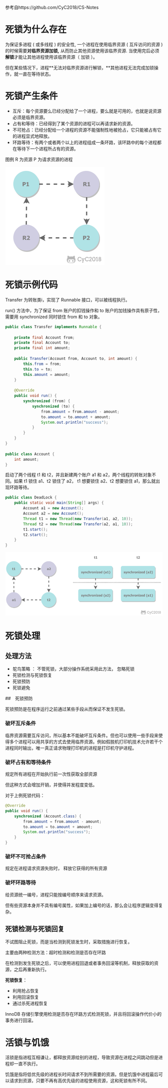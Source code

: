 参考自https://github.com/CyC2018/CS-Notes 

# 死锁为什么存在

为保证多进程 ( 或多线程 ) 的安全性, 一个进程在使用临界资源 ( 互斥访问的资源 ) 的时候需要**对临界资源加锁,** 从而防止其他资源使用该临界资源. 当使用完后必须**解锁**才能让其他进程使用该临界资源（ 加锁 ）。

但在某些情况下，进程**无法对临界资源进行解锁，**其他进程无法完成加锁操作，就一直在等待状态。



# 死锁产生条件

- 互斥：每个资源要么已经分配给了一个进程，要么就是可用的，也就是说资源必须是临界资源。
- 占有和等待：已经得到了某个资源的进程可以再请求新的资源。
- 不可抢占：已经分配给一个进程的资源不能强制性地被抢占，它只能被占有它的进程显式地释放。
- 环路等待：有两个或者两个以上的进程组成一条环路，该环路中的每个进程都在等待下一个进程所占有的资源。

图例 R 为资源 P 为请求资源的进程

![img](.images/死锁.png)

# 死锁示例代码

Transfer 为转账类i，实现了 Runnable 接口，可以被线程执行。

run() 方法中，为了保证 from 账户的扣钱操作和 to 账户的加钱操作具有原子性，需要用 synchronized 同时锁住 from 和 to 对象。

```java
public class Transfer implements Runnable {

    private final Account from;
    private final Account to;
    private final int amount;

    public Transfer(Account from, Account to, int amount) {
        this.from = from;
        this.to = to;
        this.amount = amount;
    }

    @Override
    public void run() {
        synchronized (from) {
            synchronized (to) {
                from.amount = from.amount - amount;
                to.amount = to.amount + amount;
                System.out.println("success");
            }
        }
    }
}

public class Account {
    int amount;
}
```

 启动了两个线程 t1 和 t2，并且新建两个账户 a1 和 a2，两个线程的转账对象不同。如果 t1 锁住 a1、t2 锁住了 a2， t1 想要锁住 a2、t2 想要锁住 a1，那么就出现环路等待。                                                                                                                                                                                                                                                                                                                                                                                                                                                                                                                                                                                                                                                                                                                                                                                                                                                                                                  

```java
public class DeadLock {
    public static void main(String[] args) {
        Account a1 = new Account();
        Account a2 = new Account();
        Thread t1 = new Thread(new Transfer(a1, a2, 10));
        Thread t2 = new Thread(new Transfer(a2, a1, 10));
        t1.start();
        t2.start();
    }
}
```

![img](.images\死锁示例代码.png)



# 死锁处理

## 处理方法

- 鸵鸟策略 ： 不管死锁，大部分操作系统采用此方法， 忽略死锁
- 死锁检测与死锁恢复
- 死锁预防
- 死锁避免



##　死锁预防

 死锁预防是在程序运行之前通过某些手段从而保证不发生死锁。 



### 破坏互斥条件

 临界资源需要互斥访问，所以基本不能破坏互斥条件。但也可以使用一些手段来使得多个进程可以用共享的方式去使用临界资源。例如假脱机打印机技术允许若干个进程同时输出，唯一真正请求物理打印机的进程是打印机守护进程。 



### 破坏占有和等待条件

规定所有进程在开始执行前一次性获取全部资源

但这种方式会增加开销，并使得并发程度变低。

对于上例死锁代码：

```java
@Override
public void run() {
    synchronized (Account.class) {
        from.amount = from.amount - amount;
        to.amount = to.amount + amount;
        System.out.println("success");
    }
}
```



### 破坏不可抢占条件

规定在进程请求资源失败时， 释放它获得的所有资源



### 破坏环路等待

给资源统一编号，进程只能按编号顺序来请求资源。

但有些资源本身并不具有编号属性，如果加上编号的话，那么会让程序逻辑变得复杂。



## 死锁检测与死锁回复

 不试图阻止死锁，而是当检测到死锁发生时，采取措施进行恢复。 

主要由两种检测方法：超时检测和检测是否存在环路

 在检测到发生死锁之后，可以使用进程回退或者事务回滚等机制，释放获取的资源，之后再重新执行。 

**死锁恢复**：

- 利用抢占恢复
- 利用回滚恢复
- 通过杀死进程恢复

InnoDB 存储引擎使用检测是否存在环路方式检测死锁，并且将回滚操作代价小的事务进行回滚。

# 活锁与饥饿

 活锁是指进程互相谦让，都释放资源给别的进程，导致资源在进程之间跳动但是进程却一直不执行。 

 饥饿是指将低优先级的进程长时间请求不到所需要的资源。但是饥饿中进程最后可以请求到资源，只要不再有高优先级的进程使用资源，这和死锁有所不同。 